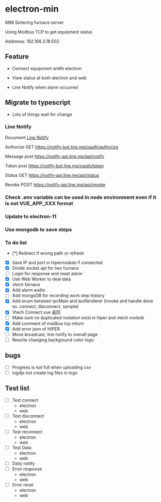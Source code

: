 # electron-min

MIM Sintering furnace server

Using Modbus TCP to get equipment status

Addreess: 192.168.3.18:502

## Feature

* Connect equipment width electron

* View status at both electron and web

* Line Notify when alarm occurred

## Migrate to typescript

* Lots of things wait for change

### Line Notify

Document [Line Notify](https://notify-bot.line.me/doc/en/)

Authorize GET https://notify-bot.line.me/oauth/authorize

Message post https://notify-api.line.me/api/notify

Token post https://notify-bot.line.me/oauth/token

Status GET https://notify-api.line.me/api/status
 
Revoke POST https://notify-api.line.me/api/revoke


### Check .env variable can be used in node environment even if it is not VUE_APP_XXX format


### Update to electron-11

### Use mongodb to save steps

### To do list 

* [*] Redirect if wrong path or refresh
* [x] Save IP and port in hipermodule if connected
* [x] Divide socket api for two furnace
* [ ] Login for response and reset alarm 
* [x] Use Web Worker to deal data
* [x] vtech farnace 
* [x] Add alarm audio 
* [ ] Add mongoDB for recording work step history 
* [x] Add enum between ipcMain and ipcRenderer (invoke and handle done ex. connect, disconnect, sample)
* [x] Vtech Connect.vue 返回
* [ ] Make sure no duplicated mutation exist in hiper and vtech module
* [x] Add comment of modbus tcp return
* [x] Add error json of HIPER
* [ ] Move broadcast, line notify to overall page 
* [ ] Rewrite changing background color logic 

## bugs
* [ ] Progress is not full when uploading csv
* [ ] log4js not create log files in logs

## Test list 
* [ ] Test connect 
    * electron
    * web
* [ ] Test disconnect
    * electron
    * web
* [ ] Test reconnect
    * electron
    * web
* [ ] Test Data
    * electron
    * web
* [ ] Daily notify
* [ ] Error response
    * electron
    * web
* [ ] Error reset
    * electron
    * web

